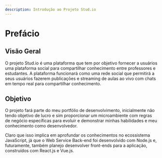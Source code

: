 ```yaml
---
description: Introdução ao Projeto Stud.io
---
```


# Prefácio

## Visão Geral

O projeto Stud.io é uma plataforma que tem por objetivo fornecer a usuários uma plataforma social para compartilhar conhecimento entre professores e estudantes. A plataforma funcionará como uma rede social que permitirá a seus usuários fazerem publicações e streaming de aulas ao vivo com chats em tempo real para compartilhar conhecimento.

## Objetivo

O projeto fará parte do meu portfólio de desenvolvimento, inicialmente não tendo objetivo de lucro e sim proporcionar um microambiente com regras de negócio específicas para evoluir e demonstrar minhas habilidades e meu conhecimento como desenvolvedor.

Claro que isso implica em aprofundar os conhecimentos no ecossistema JavaScript, já que o Web Service Back-end foi desenvolvido com Node.js e, futuramente, também planejo desenvolver front-ends para a aplicação, construídos com React.js e Vue.js.
